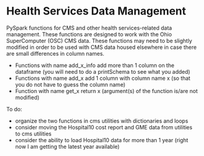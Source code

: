 # Health Services Data Management

PySpark functions for CMS and other health services-related data management. 
These functions are designed to work with the Ohio SuperComputer (OSC) CMS data.
These functions may need to be slightly modified in order to be used with CMS data housed elsewhere in case there are
small differences in column names.

- Functions with name add_x_info add more than 1 column on the dataframe (you will need to do a printSchema to see what you added)
- Functions with name add_x add 1 column with column name x (so that you do not have to guess the column name)
- Function with name get_x return x (argument(s) of the function is/are not modified)

To do:

- organize the two functions in cms utilities with dictionaries and loops
- consider moving the Hospital10 cost report and GME data from utilities to cms utilities
- consider the ability to load Hospital10 data for more than 1 year (right now I am getting the latest year available)
